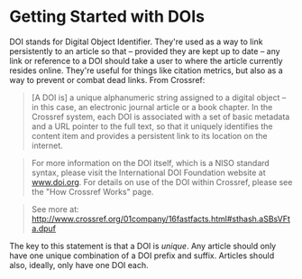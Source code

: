 # Getting Started with DOIs

DOI stands for Digital Object Identifier. They're used as a way to link persistently to an article so that – provided they are kept up to date – any link or reference to a DOI should take a user to where the article currently resides online. They're useful for things like citation metrics, but also as a way to prevent or combat dead links. From Crossref:

> [A DOI is] a unique alphanumeric string assigned to a digital object – in this case, an electronic journal article or a book chapter. In the Crossref system, each DOI is associated with a set of basic metadata and a URL pointer to the full text, so that it uniquely identifies the content item and provides a persistent link to its location on the internet.

> For more information on the DOI itself, which is a NISO standard syntax, please visit the International DOI Foundation website at www.doi.org. For details on use of the DOI within Crossref, please see the "How Crossref Works" page.

> See more at: http://www.crossref.org/01company/16fastfacts.html#sthash.aSBsVFta.dpuf

The key to this statement is that a DOI is _unique_. Any article should only have one unique combination of a DOI prefix and suffix. Articles should also, ideally, only have one DOI each.
